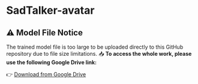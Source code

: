 # SadTalker-avatar

## ⚠️ Model File Notice
The trained model file is too large to be uploaded directly to this GitHub repository due to file size limitations.
📥 **To access the whole work, please use the following Google Drive link:**

👉 [Download from Google Drive](https://drive.google.com/drive/folders/1wR0IcelciN4Cmy8sqxygrAdq0Lg28n9E?usp=drive_link)


